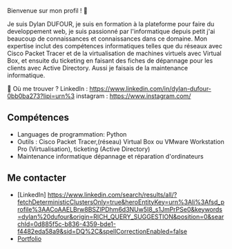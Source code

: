 Bienvenue sur mon profil ! 👋

Je suis Dylan DUFOUR, je suis en formation à la plateforme pour faire du developpement web, je suis passionné par l'informatique depuis petit j'ai beaucoup de connaissances et connaissances dans ce domaine. Mon expertise inclut des compétences informatiques telles que du réseaux avec Cisco Packet Tracer et de la virtualisation de machines virtuels avec Virtual Box, et ensuite du ticketing en faisant des fiches de dépannage pour les clients avec Active Directory. Aussi je faisais de la maintenance informatique.

📍 Où me trouver ?
LinkedIn : https://www.linkedin.com/in/dylan-dufour-0bb0ba273?lipi=urn%3
instagram : https://www.instagram.com/

## Compétences
- Languages de programmation: Python
- Outils : Cisco Packet Tracer,(réseau) Virtual Box ou VMware Workstation Pro (Virtualisation), ticketing (Active Directory)
- Maintenance informatique dépannage et réparation d'ordinateurs


## Me contacter
- [LinkedIn] https://www.linkedin.com/search/results/all/?fetchDeterministicClustersOnly=true&heroEntityKey=urn%3Ali%3Afsd_profile%3AACoAAELBrw8BSZlPDhm6d3NUw5I8_s1JmPrPSe0&keywords=dylan%20dufour&origin=RICH_QUERY_SUGGESTION&position=0&searchId=0d885f5c-b836-4359-bde1-f4482eda58a9&sid=DQ%2C&spellCorrectionEnabled=false
- [Portfolio](https://votreportfolio.com)


<!--
**Dylan-Dufour/Dylan-Dufour** is a ✨ _special_ ✨ repository because its `README.md` (this file) appears on your GitHub profile.

Here are some ideas to get you started:

- 🔭 I’m currently working on ...
- 🌱 I’m currently learning ...
- 👯 I’m looking to collaborate on ...
- 🤔 I’m looking for help with ...
- 💬 Ask me about ...
- 📫 How to reach me: ...
- 😄 Pronouns: ...
- ⚡ Fun fact: ...
-->
